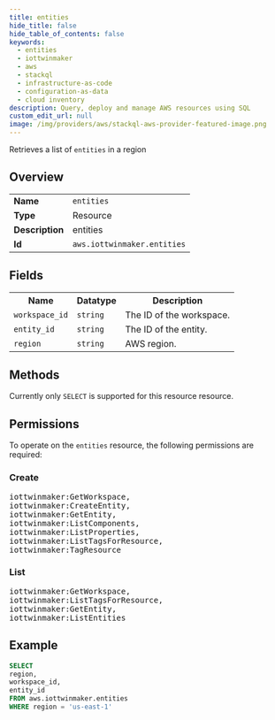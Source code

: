 ```yaml
---
title: entities
hide_title: false
hide_table_of_contents: false
keywords:
  - entities
  - iottwinmaker
  - aws
  - stackql
  - infrastructure-as-code
  - configuration-as-data
  - cloud inventory
description: Query, deploy and manage AWS resources using SQL
custom_edit_url: null
image: /img/providers/aws/stackql-aws-provider-featured-image.png
---
```

Retrieves a list of <code>entities</code> in a region

## Overview
<table><tbody>
<tr><td><b>Name</b></td><td><code>entities</code></td></tr>
<tr><td><b>Type</b></td><td>Resource</td></tr>
<tr><td><b>Description</b></td><td>entities</td></tr>
<tr><td><b>Id</b></td><td><code>aws.iottwinmaker.entities</code></td></tr>
</tbody></table>

## Fields
<table><tbody>
<tr><th>Name</th><th>Datatype</th><th>Description</th></tr>
<tr><td><code>workspace_id</code></td><td><code>string</code></td><td>The ID of the workspace.</td></tr>
<tr><td><code>entity_id</code></td><td><code>string</code></td><td>The ID of the entity.</td></tr>
<tr><td><code>region</code></td><td><code>string</code></td><td>AWS region.</td></tr>

</tbody></table>

## Methods
Currently only <code>SELECT</code> is supported for this resource resource.

## Permissions

To operate on the <code>entities</code> resource, the following permissions are required:

### Create
<pre>
iottwinmaker:GetWorkspace,
iottwinmaker:CreateEntity,
iottwinmaker:GetEntity,
iottwinmaker:ListComponents,
iottwinmaker:ListProperties,
iottwinmaker:ListTagsForResource,
iottwinmaker:TagResource</pre>

### List
<pre>
iottwinmaker:GetWorkspace,
iottwinmaker:ListTagsForResource,
iottwinmaker:GetEntity,
iottwinmaker:ListEntities</pre>


## Example
```sql
SELECT
region,
workspace_id,
entity_id
FROM aws.iottwinmaker.entities
WHERE region = 'us-east-1'
```
